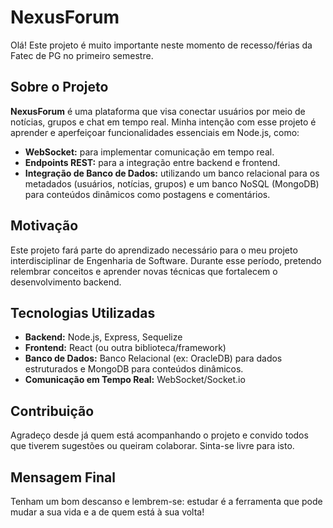 # NexusForum

Olá! Este projeto é muito importante neste momento de recesso/férias da Fatec de PG no primeiro semestre. 

## Sobre o Projeto

**NexusForum** é uma plataforma  que visa conectar usuários por meio de notícias, grupos e chat em tempo real. Minha intenção com esse projeto é aprender e aperfeiçoar funcionalidades essenciais em Node.js, como:
- **WebSocket:** para implementar comunicação em tempo real.
- **Endpoints REST:** para a integração entre backend e frontend.
- **Integração de Banco de Dados:** utilizando um banco relacional para os metadados (usuários, notícias, grupos) e um banco NoSQL (MongoDB) para conteúdos dinâmicos como postagens e comentários.

## Motivação

Este projeto fará parte do aprendizado necessário para o meu projeto interdisciplinar de Engenharia de Software. Durante esse período, pretendo relembrar conceitos e aprender novas técnicas que fortalecem o desenvolvimento backend.

## Tecnologias Utilizadas

- **Backend:** Node.js, Express, Sequelize
- **Frontend:** React (ou outra biblioteca/framework)
- **Banco de Dados:** Banco Relacional (ex: OracleDB) para dados estruturados e MongoDB para conteúdos dinâmicos.
- **Comunicação em Tempo Real:** WebSocket/Socket.io

## Contribuição

Agradeço desde já quem está acompanhando o projeto e convido todos que tiverem sugestões ou queiram colaborar. Sinta-se livre para isto.

## Mensagem Final

Tenham um bom descanso e lembrem-se: estudar é a ferramenta que pode mudar a sua vida e a de quem está à sua volta!


